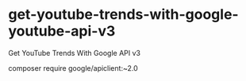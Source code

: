 # get-youtube-trends-with-google-youtube-api-v3
Get YouTube Trends With Google API v3

composer require google/apiclient:~2.0
